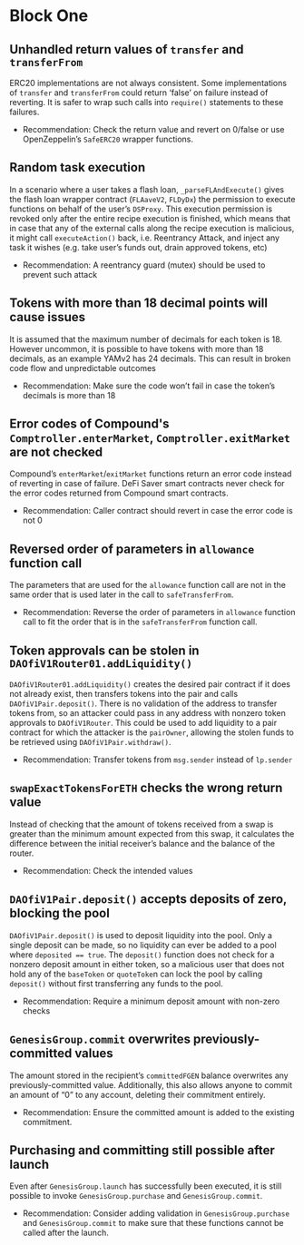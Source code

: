 # Block One

## Unhandled return values of `transfer` and `transferFrom`

ERC20 implementations are not always consistent. Some implementations of `transfer` and `transferFrom` could return ‘false’ on failure instead of reverting. It is safer to wrap such calls into `require()` statements to these failures.

- Recommendation: Check the return value and revert on 0/false or use OpenZeppelin’s `SafeERC20` wrapper functions.

## Random task execution

In a scenario where a user takes a flash loan, `_parseFLAndExecute()` gives the flash loan wrapper contract (`FLAaveV2`, `FLDyDx`) the permission to execute functions on behalf of the user’s `DSProxy`. This execution permission is revoked only after the entire recipe execution is finished, which means that in case that any of the external calls along the recipe execution is malicious, it might call `executeAction()` back, i.e. Reentrancy Attack, and inject any task it wishes (e.g. take user’s funds out, drain approved tokens, etc)

- Recommendation: A reentrancy guard (mutex) should be used to prevent such attack

## Tokens with more than 18 decimal points will cause issues

It is assumed that the maximum number of decimals for each token is 18. However uncommon, it is possible to have tokens with more than 18 decimals, as an example YAMv2 has 24 decimals. This can result in broken code flow and unpredictable outcomes

- Recommendation: Make sure the code won’t fail in case the token’s decimals is more than 18

## Error codes of Compound's `Comptroller.enterMarket`, `Comptroller.exitMarket` are not checked

Compound’s `enterMarket`/`exitMarket` functions return an error code instead of reverting in case of failure. DeFi Saver smart contracts never check for the error codes returned from Compound smart contracts.

- Recommendation: Caller contract should revert in case the error code is not 0

## Reversed order of parameters in `allowance` function call

The parameters that are used for the `allowance` function call are not in the same order that is used later in the call to `safeTransferFrom`.

- Recommendation: Reverse the order of parameters in `allowance` function call to fit the order that is in the `safeTransferFrom` function call.

## Token approvals can be stolen in `DAOfiV1Router01.addLiquidity()`

`DAOfiV1Router01.addLiquidity()` creates the desired pair contract if it does not already exist, then transfers tokens into the pair and calls `DAOfiV1Pair.deposit()`. There is no validation of the address to transfer tokens from, so an attacker could pass in any address with nonzero token approvals to `DAOfiV1Router`. This could be used to add liquidity to a pair contract for which the attacker is the `pairOwner`, allowing the stolen funds to be retrieved using `DAOfiV1Pair.withdraw()`.

- Recommendation: Transfer tokens from `msg.sender` instead of `lp.sender`

## `swapExactTokensForETH` checks the wrong return value

Instead of checking that the amount of tokens received from a swap is greater than the minimum amount expected from this swap, it calculates the difference between the initial receiver’s balance and the balance of the router.

- Recommendation: Check the intended values

## `DAOfiV1Pair.deposit()` accepts deposits of zero, blocking the pool

`DAOfiV1Pair.deposit()` is used to deposit liquidity into the pool. Only a single deposit can be made, so no liquidity can ever be added to a pool where `deposited == true`. The `deposit()` function does not check for a nonzero deposit amount in either token, so a malicious user that does not hold any of the `baseToken` or `quoteToke`n can lock the pool by calling `deposit()` without first transferring any funds to the pool.

- Recommendation: Require a minimum deposit amount with non-zero checks

## `GenesisGroup.commit` overwrites previously-committed values

The amount stored in the recipient’s `committedFGEN` balance overwrites any previously-committed value. Additionally, this also allows anyone to commit an amount of “0” to any account, deleting their commitment entirely.

- Recommendation: Ensure the committed amount is added to the existing commitment.

## Purchasing and committing still possible after launch

Even after `GenesisGroup.launch` has successfully been executed, it is still possible to invoke `GenesisGroup.purchase` and `GenesisGroup.commit`.

- Recommendation: Consider adding validation in `GenesisGroup.purchase` and `GenesisGroup.commit` to make sure that these functions cannot be called after the launch.
